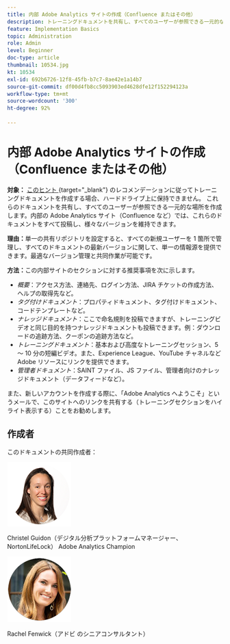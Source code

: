 ```yaml
---
title: 内部 Adobe Analytics サイトの作成（Confluence またはその他）
description: トレーニングドキュメントを共有し、すべてのユーザーが参照できる一元的な場所を作成します。
feature: Implementation Basics
topic: Administration
role: Admin
level: Beginner
doc-type: article
thumbnail: 10534.jpg
kt: 10534
exl-id: 692b6726-12f8-45fb-b7c7-8ae42e1a14b7
source-git-commit: df00d4fb8cc5093903ed4628dfe12f152294123a
workflow-type: tm+mt
source-wordcount: '300'
ht-degree: 92%

---
```


# 内部 Adobe Analytics サイトの作成（Confluence またはその他）

**対象：** [ このヒント ](create-basic-videos-and-training.md){target="_blank"} のレコメンデーションに従ってトレーニングドキュメントを作成する場合、ハードドライブ上に保持できません。 これらのドキュメントを共有し、すべてのユーザーが参照できる一元的な場所を作成します。内部の Adobe Analytics サイト（Confluence など）では、これらのドキュメントをすべて投稿し、様々なバージョンを維持できます。

**理由：**&#x200B;単一の共有リポジトリを設定すると、すべての新規ユーザーを 1 箇所で管理し、すべてのドキュメントの最新バージョンに関して、単一の情報源を提供できます。最適なバージョン管理と共同作業が可能です。

**方法：**&#x200B;この内部サイトのセクションに対する推奨事項を次に示します。

* _概要_：アクセス方法、連絡先、ログイン方法、JIRA チケットの作成方法、ヘルプの取得先など。
* _タグ付けドキュメント_：プロパティドキュメント、タグ付けドキュメント、コードテンプレートなど。
* _ナレッジドキュメント_：ここで命名規則を投稿できますが、トレーニングビデオと同じ目的を持つナレッジドキュメントも投稿できます。例：ダウンロードの追跡方法、クーポンの追跡方法など。
* _トレーニングドキュメント_：基本および高度なトレーニングセッション、5 ～ 10 分の短編ビデオ。また、Experience League、YouTube チャネルなど Adobe リソースにリンクを提供できます。
* _管理者ドキュメント_：SAINT ファイル、JS ファイル、管理者向けのナレッジドキュメント（データフィードなど）。

また、新しいアカウントを作成する際に、「Adobe Analytics へようこそ」というメールで、このサイトへのリンクを共有する（トレーニングセクションをハイライト表示する）ことをお勧めします。


## 作成者

このドキュメントの共同作成者：

![Christel Guidon](assets/Christel-Headshot-150.png)

Christel Guidon（デジタル分析プラットフォームマネージャー、NortonLifeLock）
Adobe Analytics Champion

![Rachel Fenwick](assets/Rachel-Fenwick-150.png)

Rachel Fenwick（アドビ のシニアコンサルタント）
